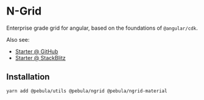 # N-Grid

Enterprise grade grid for angular, based on the foundations of `@angular/cdk`.

<pbl-sellers-demo></pbl-sellers-demo>

Also see:

- [Starter @ GitHub](https://github.com/shlomiassaf/ngrid-material-starter)
- [Starter @ StackBlitz](https://stackblitz.com/edit/pebula-ngrid-starter?file=app%2Fapp.component.ts)

## Installation

```bash
yarn add @pebula/utils @pebula/ngrid @pebula/ngrid-material
```

<br>
<br>
<br>
